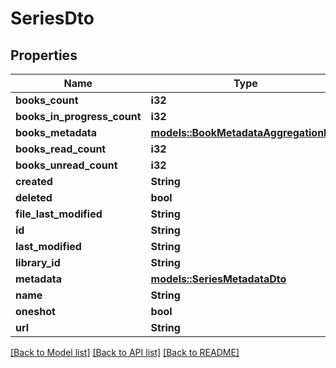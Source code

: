 # SeriesDto

## Properties

Name | Type | Description | Notes
------------ | ------------- | ------------- | -------------
**books_count** | **i32** |  | 
**books_in_progress_count** | **i32** |  | 
**books_metadata** | [**models::BookMetadataAggregationDto**](BookMetadataAggregationDto.md) |  | 
**books_read_count** | **i32** |  | 
**books_unread_count** | **i32** |  | 
**created** | **String** |  | 
**deleted** | **bool** |  | 
**file_last_modified** | **String** |  | 
**id** | **String** |  | 
**last_modified** | **String** |  | 
**library_id** | **String** |  | 
**metadata** | [**models::SeriesMetadataDto**](SeriesMetadataDto.md) |  | 
**name** | **String** |  | 
**oneshot** | **bool** |  | 
**url** | **String** |  | 

[[Back to Model list]](../README.md#documentation-for-models) [[Back to API list]](../README.md#documentation-for-api-endpoints) [[Back to README]](../README.md)


